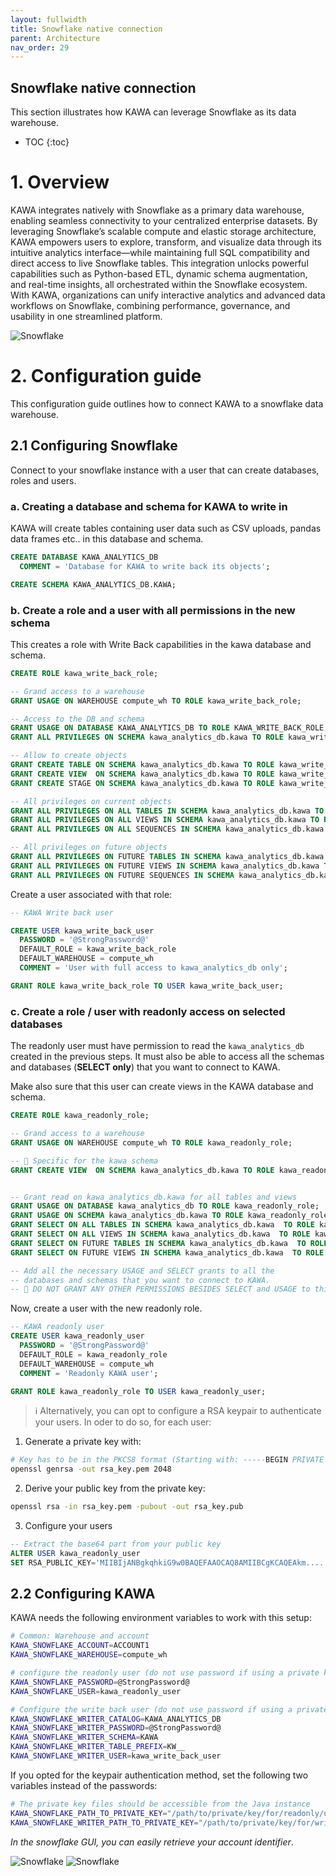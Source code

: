 ```yaml
---
layout: fullwidth
title: Snowflake native connection
parent: Architecture
nav_order: 29
---
```


## Snowflake native connection

This section illustrates how KAWA can leverage Snowflake as its data warehouse.

* TOC
{:toc}

# 1. Overview

KAWA integrates natively with Snowflake as a primary data warehouse, enabling seamless connectivity to your centralized enterprise datasets. By leveraging Snowflake’s scalable compute and elastic storage architecture, KAWA empowers users to explore, transform, and visualize data through its intuitive analytics interface—while maintaining full SQL compatibility and direct access to live Snowflake tables. This integration unlocks powerful capabilities such as Python-based ETL, dynamic schema augmentation, and real-time insights, all orchestrated within the Snowflake ecosystem. With KAWA, organizations can unify interactive analytics and advanced data workflows on Snowflake, combining performance, governance, and usability in one streamlined platform.

![Snowflake](./readme-assets/snowflake1.png)

# 2. Configuration guide

This configuration guide outlines how to connect KAWA to a snowflake data warehouse.

## 2.1 Configuring Snowflake

Connect to your snowflake instance with a user that can create databases, roles and users.

### a. Creating a database and schema for KAWA to write in

KAWA will create tables containing user data such as CSV uploads, pandas data frames etc.. in this database and schema.

```sql
CREATE DATABASE KAWA_ANALYTICS_DB 
  COMMENT = 'Database for KAWA to write back its objects';

CREATE SCHEMA KAWA_ANALYTICS_DB.KAWA;
```

### b. Create a role and a user with all permissions in the new schema


This creates a role with Write Back capabilities in the kawa database and schema.

```sql
CREATE ROLE kawa_write_back_role;

-- Grand access to a warehouse
GRANT USAGE ON WAREHOUSE compute_wh TO ROLE kawa_write_back_role;

-- Access to the DB and schema
GRANT USAGE ON DATABASE KAWA_ANALYTICS_DB TO ROLE KAWA_WRITE_BACK_ROLE;
GRANT ALL PRIVILEGES ON SCHEMA kawa_analytics_db.kawa TO ROLE kawa_write_back_role;

-- Allow to create objects
GRANT CREATE TABLE ON SCHEMA kawa_analytics_db.kawa TO ROLE kawa_write_back_role;
GRANT CREATE VIEW  ON SCHEMA kawa_analytics_db.kawa TO ROLE kawa_write_back_role;
GRANT CREATE STAGE ON SCHEMA kawa_analytics_db.kawa TO ROLE kawa_write_back_role;

-- All privileges on current objects
GRANT ALL PRIVILEGES ON ALL TABLES IN SCHEMA kawa_analytics_db.kawa TO ROLE kawa_write_back_role;
GRANT ALL PRIVILEGES ON ALL VIEWS IN SCHEMA kawa_analytics_db.kawa TO ROLE kawa_write_back_role;
GRANT ALL PRIVILEGES ON ALL SEQUENCES IN SCHEMA kawa_analytics_db.kawa TO ROLE kawa_write_back_role;

-- All privileges on future objects
GRANT ALL PRIVILEGES ON FUTURE TABLES IN SCHEMA kawa_analytics_db.kawa TO ROLE kawa_write_back_role;
GRANT ALL PRIVILEGES ON FUTURE VIEWS IN SCHEMA kawa_analytics_db.kawa TO ROLE kawa_write_back_role;
GRANT ALL PRIVILEGES ON FUTURE SEQUENCES IN SCHEMA kawa_analytics_db.kawa TO ROLE kawa_write_back_role;
```

Create a user associated with that role:

```sql
-- KAWA Write back user

CREATE USER kawa_write_back_user
  PASSWORD = '@StrongPassword@'
  DEFAULT_ROLE = kawa_write_back_role
  DEFAULT_WAREHOUSE = compute_wh
  COMMENT = 'User with full access to kawa_analytics_db only';

GRANT ROLE kawa_write_back_role TO USER kawa_write_back_user;
```


### c. Create a role / user with readonly access on selected databases

The readonly user must have permission to read the `kawa_analytics_db` created in the previous steps.
It must also be able to access all the schemas and databases (__SELECT only__) that you want to connect to KAWA.

Make also sure that this user can create views in the KAWA database and schema.


```sql
CREATE ROLE kawa_readonly_role;

-- Grand access to a warehouse
GRANT USAGE ON WAREHOUSE compute_wh TO ROLE kawa_readonly_role;

-- 🚨 Specific for the kawa schema
GRANT CREATE VIEW  ON SCHEMA kawa_analytics_db.kawa TO ROLE kawa_readonly_role;


-- Grant read on kawa_analytics_db.kawa for all tables and views
GRANT USAGE ON DATABASE kawa_analytics_db TO ROLE kawa_readonly_role;
GRANT USAGE ON SCHEMA kawa_analytics_db.kawa TO ROLE kawa_readonly_role;
GRANT SELECT ON ALL TABLES IN SCHEMA kawa_analytics_db.kawa  TO ROLE kawa_readonly_role;
GRANT SELECT ON ALL VIEWS IN SCHEMA kawa_analytics_db.kawa  TO ROLE kawa_readonly_role;
GRANT SELECT ON FUTURE TABLES IN SCHEMA kawa_analytics_db.kawa  TO ROLE kawa_readonly_role;
GRANT SELECT ON FUTURE VIEWS IN SCHEMA kawa_analytics_db.kawa  TO ROLE kawa_readonly_role;

-- Add all the necessary USAGE and SELECT grants to all the 
-- databases and schemas that you want to connect to KAWA.
-- 🚨 DO NOT GRANT ANY OTHER PERMISSIONS BESIDES SELECT and USAGE to this role.
```

Now, create a user with the new readonly role.

```sql
-- KAWA readonly user
CREATE USER kawa_readonly_user
  PASSWORD = '@StrongPassword@'
  DEFAULT_ROLE = kawa_readonly_role
  DEFAULT_WAREHOUSE = compute_wh
  COMMENT = 'Readonly KAWA user';

GRANT ROLE kawa_readonly_role TO USER kawa_readonly_user;
```


> ℹ️ Alternatively, you can opt to configure a RSA keypair to authenticate your users. In oder to do so, for each user:

1) Generate a private key with:

```bash
# Key has to be in the PKCS8 format (Starting with: -----BEGIN PRIVATE KEY-----)
openssl genrsa -out rsa_key.pem 2048
```

2) Derive your public key from the private key:

```bash
openssl rsa -in rsa_key.pem -pubout -out rsa_key.pub
```


3) Configure your users

```sql
-- Extract the base64 part from your public key
ALTER USER kawa_readonly_user 
SET RSA_PUBLIC_KEY='MIIBIjANBgkqhkiG9w0BAQEFAAOCAQ8AMIIBCgKCAQEAkm.....9QIDAQA';
```

## 2.2 Configuring KAWA

KAWA needs the following environment variables to work with this setup:


```bash
# Common: Warehouse and account
KAWA_SNOWFLAKE_ACCOUNT=ACCOUNT1
KAWA_SNOWFLAKE_WAREHOUSE=compute_wh

# configure the readonly user (do not use password if using a private key)
KAWA_SNOWFLAKE_PASSWORD=@StrongPassword@
KAWA_SNOWFLAKE_USER=kawa_readonly_user

# Configure the write back user (do not use password if using a private key)
KAWA_SNOWFLAKE_WRITER_CATALOG=KAWA_ANALYTICS_DB
KAWA_SNOWFLAKE_WRITER_PASSWORD=@StrongPassword@
KAWA_SNOWFLAKE_WRITER_SCHEMA=KAWA
KAWA_SNOWFLAKE_WRITER_TABLE_PREFIX=KW__
KAWA_SNOWFLAKE_WRITER_USER=kawa_write_back_user
```

If you opted for the keypair authentication method, set the following two variables
instead of the passwords:

```bash
# The private key files should be accessible from the Java instance
KAWA_SNOWFLAKE_PATH_TO_PRIVATE_KEY="/path/to/private/key/for/readonly/user"
KAWA_SNOWFLAKE_WRITER_PATH_TO_PRIVATE_KEY="/path/to/private/key/for/writeback/user"
```


_In the snowflake GUI, you can easily retrieve your account identifier_.


![Snowflake](./readme-assets/snowflake2.png)
![Snowflake](./readme-assets/snowflake3.png)



